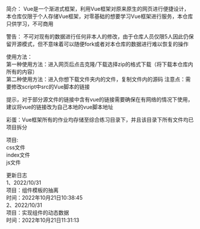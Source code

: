 简介：
Vue是一个渐进式框架，利用Vue框架对原来原生的网页进行便捷设计，本仓库仅限于个人存储Vue框架，对零基础的想要学习Vue框架进行服务，本仓库只供学习，不可商用

警告：
不可对现有的数据进行任何非本人的修改，由于仓库人员仅限5人因此仍保留开源模式，但不意味着可以随便fork或者对本仓库的数据进行难以恢复的操作

使用方法：  
第一种使用方法：进入网页后点击克隆/下载选择zip的格式下载（将下载本仓库内所有的内容）  
第二种使用方法：进入你想下载文件夹内的文件，复制文件内的源码 注意点：需要修改script中src的Vue脚本的链接

提示，对于部分源文件的链接中含有vue的链接需要确保在有网络的情况下使用，建议将vue的链接改为自己本地的vue脚本地址

彩蛋：Vue框架所有的作业均存储至综合练习目录下，并且该目录下所有文件均已项目拆分  

项目:  
css文件  
index文件  
js文件  

更新日志  
1、2022/10/31  
项目：组件模板的抽离  
时间：2022年10月21日10:38:45  
2、2022/10/31  
项目：实现组件的动态数据  
时间：2022年10月21日11:31:13  